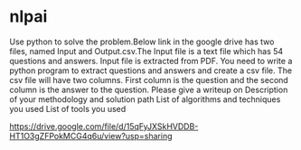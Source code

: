 # nlpai
Use python to solve the problem.Below link in the google drive has two files, named Input and Output.csv.The Input file is a text file which has 54 questions and answers. Input file is extracted from PDF. You need to write a python program to extract questions and answers and create a csv file. The csv file will have two columns. First column is the question and the second column is the answer to the question.
Please give a writeup on 
Description of your methodology and solution path
List of algorithms and techniques you used
List of tools you used

https://drive.google.com/file/d/15qFyJXSkHVDDB-HT1O3gZFPokMCG4q6u/view?usp=sharing
